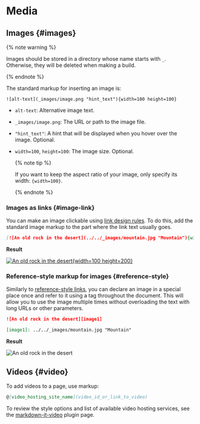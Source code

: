 # Media

## Images {#images}

{% note warning %}

Images should be stored in a directory whose name starts with `_`. Otherwise, they will be deleted when making a build.

{% endnote %}

The standard markup for inserting an image is:

```
![alt-text](_images/image.png "hint_text"){width=100 height=100}
```

  * `alt-text`: Alternative image text.
  * `_images/image.png`: The URL or path to the image file.
  * `"hint_text"`: A hint that will be displayed when you hover over the image. Optional.
  * `width=100`, `height=100`: The image size. Optional.

    {% note tip %}

    If you want to keep the aspect ratio of your image, only specify its width: `{width=100}`.

    {% endnote %}

### Images as links {#image-link}

You can make an image clickable using [link design rules](./links.md). To do this, add the standard image markup to the part where the link text usually goes.

```markdown
[![An old rock in the desert](../../_images/mountain.jpg "Mountain"){width=100 height=200}](https://yandex.com/images/search?text=mountain)
```

**Result**

[![An old rock in the desert](../../_images/mountain.jpg "Mountain"){width=100 height=200}](https://yandex.com/images/search?text=mountain)

### Reference-style markup for images {#reference-style}

Similarly to [reference-style links](./links.md#reference-style), you can declare an image in a special place once and refer to it using a tag throughout the document. This will allow you to use the image multiple times without overloading the text with long URLs or other parameters.

```markdown
![An old rock in the desert][image1]

[image1]: ../../_images/mountain.jpg "Mountain"
```

**Result**

![An old rock in the desert][image1]

[image1]: ../../_images/mountain.jpg "Mountain"
## Videos {#video}

To add videos to a page, use markup:

```markdown
@[video_hosting_site_name](video_id_or_link_to_video)
```

To review the style options and list of available video hosting services, see the [markdown-it-video](https://www.npmjs.com/package/markdown-it-video) plugin page.

